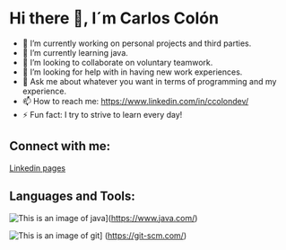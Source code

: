 # Hi there 👋, I´m Carlos Colón

- 🔭 I’m currently working on personal projects and third parties.
- 🌱 I’m currently learning java.
- 👯 I’m looking to collaborate on voluntary teamwork.
- 🤔 I’m looking for help with in having new work experiences.
- 💬 Ask me about whatever you want in terms of programming and my experience.
- 📫 How to reach me: https://www.linkedin.com/in/ccolondev/
- ⚡ Fun fact: I try to strive to learn every day!

## Connect with me:
[Linkedin pages](https://www.linkedin.com/in/ccolondev/)

## Languages and Tools:
![This is an image of java](https://java.com/imagen.jpg)](https://www.java.com/)

![This is an image of git](https://git.com/imagen.jpg)] (https://git-scm.com/)

